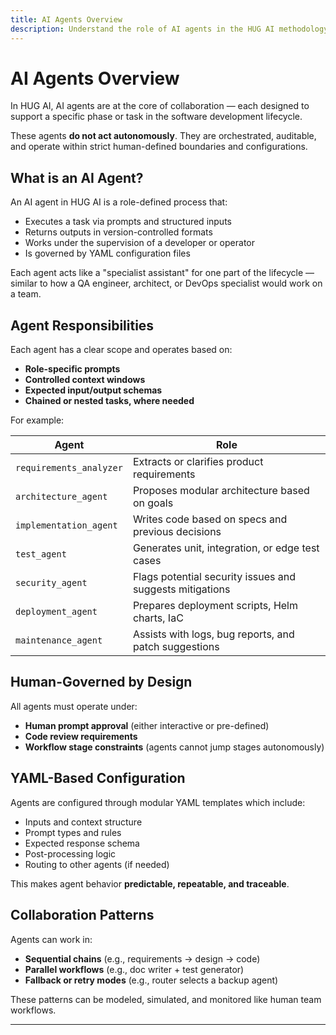 ```yaml
---
title: AI Agents Overview
description: Understand the role of AI agents in the HUG AI methodology, how they function, and how they collaborate with human developers.
---
```


# AI Agents Overview

In HUG AI, AI agents are at the core of collaboration — each designed to support a specific phase or task in the software development lifecycle.

These agents **do not act autonomously**. They are orchestrated, auditable, and operate within strict human-defined boundaries and configurations.

## What is an AI Agent?

An AI agent in HUG AI is a role-defined process that:

- Executes a task via prompts and structured inputs
- Returns outputs in version-controlled formats
- Works under the supervision of a developer or operator
- Is governed by YAML configuration files

Each agent acts like a "specialist assistant" for one part of the lifecycle — similar to how a QA engineer, architect, or DevOps specialist would work on a team.

## Agent Responsibilities

Each agent has a clear scope and operates based on:

- **Role-specific prompts**
- **Controlled context windows**
- **Expected input/output schemas**
- **Chained or nested tasks, where needed**

For example:

| Agent                      | Role                                                      |
|---------------------------|-----------------------------------------------------------|
| `requirements_analyzer`   | Extracts or clarifies product requirements                |
| `architecture_agent`      | Proposes modular architecture based on goals              |
| `implementation_agent`    | Writes code based on specs and previous decisions         |
| `test_agent`              | Generates unit, integration, or edge test cases           |
| `security_agent`          | Flags potential security issues and suggests mitigations  |
| `deployment_agent`        | Prepares deployment scripts, Helm charts, IaC             |
| `maintenance_agent`       | Assists with logs, bug reports, and patch suggestions     |

## Human-Governed by Design

All agents must operate under:

- **Human prompt approval** (either interactive or pre-defined)
- **Code review requirements**
- **Workflow stage constraints** (agents cannot jump stages autonomously)

## YAML-Based Configuration

Agents are configured through modular YAML templates which include:

- Inputs and context structure
- Prompt types and rules
- Expected response schema
- Post-processing logic
- Routing to other agents (if needed)

This makes agent behavior **predictable, repeatable, and traceable**.

## Collaboration Patterns

Agents can work in:

- **Sequential chains** (e.g., requirements → design → code)
- **Parallel workflows** (e.g., doc writer + test generator)
- **Fallback or retry modes** (e.g., router selects a backup agent)

These patterns can be modeled, simulated, and monitored like human team workflows.

---


